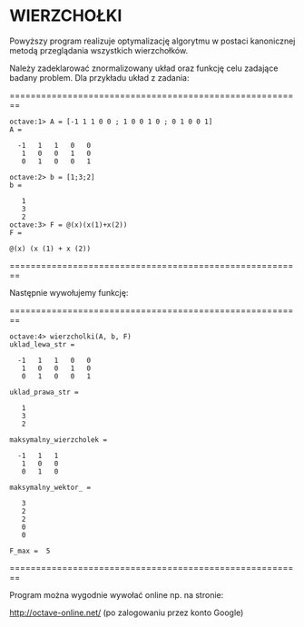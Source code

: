 # WIERZCHOŁKI
Powyższy program realizuje optymalizację algorytmu w postaci kanonicznej metodą przeglądania wszystkich wierzchołków.

Należy zadeklarować znormalizowany układ oraz funkcję celu zadające badany problem.
Dla przykładu układ z zadania:

========================================================

    octave:1> A = [-1 1 1 0 0 ; 1 0 0 1 0 ; 0 1 0 0 1]
    A =

      -1   1   1   0   0
       1   0   0   1   0
       0   1   0   0   1

    octave:2> b = [1;3;2]
    b =

       1
       3
       2
    octave:3> F = @(x)(x(1)+x(2))
    F =

    @(x) (x (1) + x (2))

========================================================

Następnie wywołujemy funkcję:

========================================================

    octave:4> wierzcholki(A, b, F)
    uklad_lewa_str =

      -1   1   1   0   0
       1   0   0   1   0
       0   1   0   0   1

    uklad_prawa_str =

       1
       3
       2

    maksymalny_wierzcholek =

      -1   1   1
       1   0   0
       0   1   0

    maksymalny_wektor_ =

       3
       2
       2
       0
       0

    F_max =  5
========================================================

Program można wygodnie wywołać online np. na stronie:

http://octave-online.net/ (po zalogowaniu przez konto Google)
